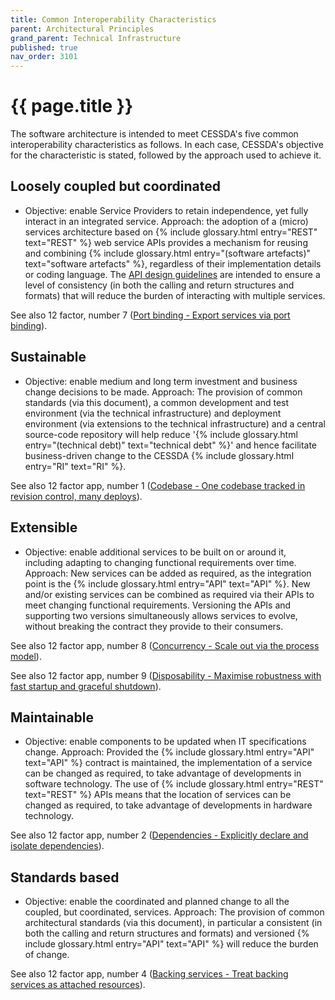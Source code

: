 ```yaml
---
title: Common Interoperability Characteristics
parent: Architectural Principles
grand_parent: Technical Infrastructure
published: true
nav_order: 3101
---
```


# {{ page.title }}

The software architecture is intended to meet CESSDA's five common interoperability characteristics as follows.
In each case, CESSDA's objective for the characteristic is stated,
followed by the approach used to achieve it.

## Loosely coupled but coordinated

- Objective: enable Service Providers to retain independence, yet fully interact in an integrated service.
    Approach: the adoption of a (micro) services architecture based on {% include glossary.html entry="REST" text="REST" %} web service APIs
    provides a mechanism for reusing and combining {% include glossary.html entry="(software artefacts)" text="software artefacts" %},
    regardless of their implementation details or coding language.
    The [API design guidelines](https://bitbucket.org/cessda/cessda.guidelines.api/wiki/Home)
    are intended to ensure a level of consistency
    (in both the calling and return structures and formats)
    that will reduce the burden of interacting with multiple services.

See also 12 factor, number 7
([Port binding - Export services via port binding](https://12factor.net/port-binding)).

## Sustainable

- Objective: enable medium and long term investment and business change decisions to be made.
    Approach: The provision of common standards (via this document),
    a common development and test environment (via the technical infrastructure)
    and deployment environment (via extensions to the technical infrastructure)
    and a central source-code repository will help reduce '{% include glossary.html entry="(technical debt)" text="technical debt" %}'
    and hence facilitate business-driven change to the CESSDA {% include glossary.html entry="RI" text="RI" %}.

See also 12 factor app, number 1
([Codebase - One codebase tracked in revision control, many deploys](https://12factor.net/codebase)).

## Extensible

- Objective: enable additional services to be built on or around it, including adapting to changing functional requirements over time.
    Approach: New services can be added as required, as the integration point is the {% include glossary.html entry="API" text="API" %}.
    New and/or existing services can be combined as required via their APIs to meet changing functional requirements.
    Versioning the APIs and supporting two versions simultaneously allows services to evolve,
    without breaking the contract they provide to their consumers.

See also 12 factor app, number 8
([Concurrency - Scale out via the process model](https://12factor.net/concurrency)).

See also 12 factor app, number 9
([Disposability - Maximise robustness with fast startup and graceful shutdown](https://12factor.net/disposability)).

## Maintainable

- Objective: enable components to be updated when IT specifications change.
    Approach: Provided the {% include glossary.html entry="API" text="API" %} contract is maintained,
    the implementation of a service can be changed as required,
    to take advantage of developments in software technology.
    The use of {% include glossary.html entry="REST" text="REST" %} APIs means that the location of services can be changed as required,
    to take advantage of developments in hardware technology.

See also 12 factor app, number 2
([Dependencies - Explicitly declare and isolate dependencies](https://12factor.net/dependencies)).

## Standards based

- Objective: enable the coordinated and planned change to all the coupled, but coordinated, services.
    Approach: The provision of common architectural standards (via this document),
    in particular a consistent (in both the calling and return structures and formats)
    and versioned {% include glossary.html entry="API" text="API" %} will reduce the burden of change.

See also 12 factor app, number 4
([Backing services - Treat backing services as attached resources](https://12factor.net/backing-services)).
